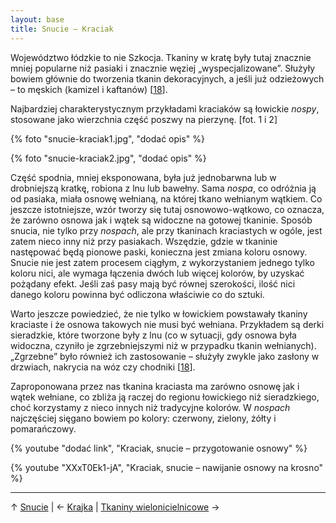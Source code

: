 ```yaml
---
layout: base
title: Snucie – Kraciak
---
```


Województwo łódzkie to nie Szkocja. Tkaniny w kratę były tutaj znacznie mniej popularne niż pasiaki i znacznie węziej „wyspecjalizowane”. Służyły bowiem głównie do tworzenia tkanin dekoracyjnych, a jeśli już odzieżowych – to męskich (kamizel i kaftanów) [[18][bibliografia]].

Najbardziej charakterystycznym przykładami kraciaków są łowickie *nospy*, stosowane jako wierzchnia część poszwy na pierzynę. [fot. 1 i 2]

{% foto "snucie-kraciak1.jpg", "dodać opis" %}

{% foto "snucie-kraciak2.jpg", "dodać opis" %}

Część spodnia, mniej eksponowana, była już jednobarwna lub w drobniejszą kratkę, robiona z lnu lub bawełny. Sama *nospa*, co odróżnia ją od pasiaka, miała osnowę wełnianą, na której tkano wełnianym wątkiem. Co jeszcze istotniejsze, wzór tworzy się tutaj osnowowo-wątkowo, co oznacza, że zarówno osnowa jak i wątek są widoczne na gotowej tkaninie. Sposób snucia, nie tylko przy *nospach*, ale przy tkaninach kraciastych w ogóle, jest zatem nieco inny niż przy pasiakach. Wszędzie, gdzie w tkaninie następować będą pionowe paski, konieczna jest zmiana koloru osnowy. Snucie nie jest zatem procesem ciągłym, z wykorzystaniem jednego tylko koloru nici, ale wymaga łączenia dwóch lub więcej kolorów, by uzyskać pożądany efekt. Jeśli zaś pasy mają być równej szerokości, ilość nici danego koloru powinna być odliczona właściwie co do sztuki.

Warto jeszcze powiedzieć, że nie tylko w łowickiem powstawały tkaniny kraciaste i że osnowa takowych nie musi być wełniana. Przykładem są derki sieradzkie, które tworzone były z lnu (co w sytuacji, gdy osnowa była widoczna, czyniło je zgrzebniejszymi niż w przypadku tkanin wełnianych). „Zgrzebne” było również ich zastosowanie – służyły zwykle jako zasłony w drzwiach, nakrycia na wóz czy chodniki [[18][bibliografia]].

Zaproponowana przez nas tkanina kraciasta ma zarówno osnowę jak i wątek wełniane, co zbliża ją raczej do regionu łowickiego niż sieradzkiego, choć korzystamy z nieco innych niż tradycyjne kolorów. W *nospach* najczęściej sięgano bowiem po kolory: czerwony, zielony, żółty i pomarańczowy.

{% youtube "dodać link", "Kraciak, snucie – przygotowanie osnowy" %}

{% youtube "XXxT0Ek1-jA", "Kraciak, snucie – nawijanie osnowy na krosno" %}

---

↑ [Snucie](/proces/snucie/#main) | ← [Krajka](/proces/snucie/krajka/#main) | [Tkaniny wielonicielnicowe](/proces/snucie/tkaniny-wielonicielnicowe/#main) →

[bibliografia]: /slowniczek-i-bibliografia/#bibliografia